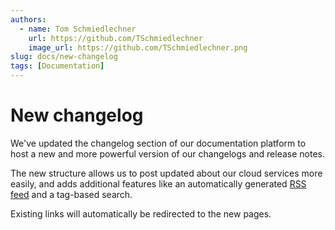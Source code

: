 ```yaml
---
authors:
  - name: Tom Schmiedlechner
    url: https://github.com/TSchmiedlechner
    image_url: https://github.com/TSchmiedlechner.png
slug: docs/new-changelog
tags: [Documentation]
---
```


# New changelog
We've updated the changelog section of our documentation platform to host a new and more powerful version of our changelogs and release notes. 

The new structure allows us to post updated about our cloud services more easily, and adds additional features like an automatically generated [RSS feed](https://docs.fiskaltrust.cloud/changelog/rss.xml) and a tag-based search. 

Existing links will automatically be redirected to the new pages.